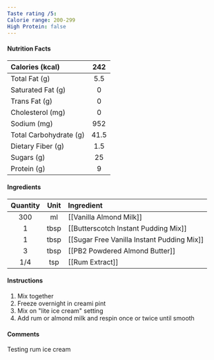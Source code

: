```yaml
---
Taste rating /5: 
Calorie range: 200-299
High Protein: false
---
```

#### Nutrition Facts
| Calories (kcal) | 242 |
| :-- | :--: |
| Total Fat (g) | 5.5 |
| Saturated Fat (g) | 0 |
| Trans Fat (g) | 0 |
| Cholesterol (mg) | 0 |
| Sodium (mg) | 952 |
| Total Carbohydrate (g) | 41.5 |
| Dietary Fiber (g) | 1.5 |
| Sugars (g) | 25 |
| Protein (g) | 9 |
#### Ingredients
| Quantity | Unit | Ingredient |
| :--: | :--: | :--- |
| 300 | ml | [[Vanilla Almond Milk]] |
| 1 | tbsp | [[Butterscotch Instant Pudding Mix]] |
| 1 | tbsp | [[Sugar Free Vanilla Instant Pudding Mix]] |
| 3 | tbsp | [[PB2 Powdered Almond Butter]] |
| 1/4 | tsp | [[Rum Extract]] |
#### Instructions

1. Mix together
2. Freeze overnight in creami pint
3. Mix on "lite ice cream" setting
4. Add rum or almond milk and respin once or twice until smooth

#### Comments

Testing rum ice cream